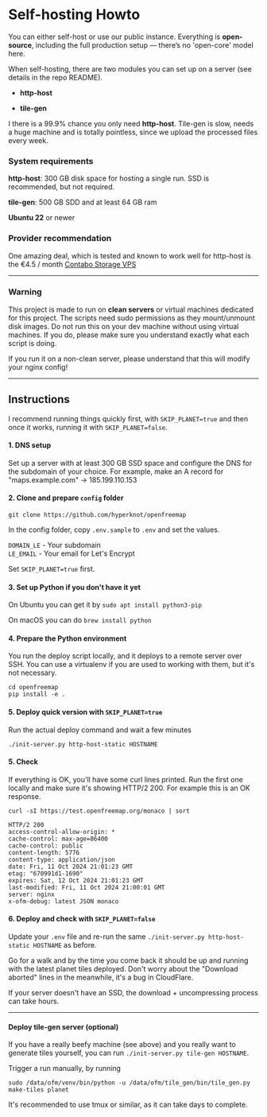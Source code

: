 # Self-hosting Howto

You can either self-host or use our public instance. Everything is **open-source**, including the full production setup — there’s no 'open-core' model here.

When self-hosting, there are two modules you can set up on a server (see details in the repo README).

- **http-host**

- **tile-gen**

I there is a 99.9% chance you only need **http-host**. Tile-gen is slow, needs a huge machine and is totally pointless, since we upload the processed files every week.

### System requirements

**http-host**: 300 GB disk space for hosting a single run. SSD is recommended, but not required.

**tile-gen**: 500 GB SDD and at least 64 GB ram

**Ubuntu 22** or newer

### Provider recommendation

One amazing deal, which is tested and known to work well for http-host is the €4.5 / month [Contabo Storage VPS](https://contabo.com/en/storage-vps/)

---

### Warning

This project is made to run on **clean servers** or virtual machines dedicated for this project. The scripts need sudo permissions as they mount/unmount disk images. Do not run this on your dev machine without using virtual machines. If you do, please make sure you understand exactly what each script is doing.

If you run it on a non-clean server, please understand that this will modify your nginx config!

---

## Instructions

I recommend running things quickly first, with `SKIP_PLANET=true` and then once it works, running it with `SKIP_PLANET=false`.

#### 1. DNS setup

Set up a server with at least 300 GB SSD space and configure the DNS for the subdomain of your choice.
For example, make an A record for "maps.example.com" -> 185.199.110.153

#### 2. Clone and prepare `config` folder

```
git clone https://github.com/hyperknot/openfreemap
```

In the config folder, copy `.env.sample` to `.env` and set the values.

`DOMAIN_LE` - Your subdomain \
`LE_EMAIL` - Your email for Let's Encrypt

Set `SKIP_PLANET=true` first.

#### 3. Set up Python if you don't have it yet

On Ubuntu you can get it by `sudo apt install python3-pip`

On macOS you can do `brew install python`

#### 4. Prepare the Python environment

You run the deploy script locally, and it deploys to a remote server over SSH. You can use a virtualenv if you are used to working with them, but it's not necessary.

```
cd openfreemap
pip install -e .
```

#### 5. Deploy quick version with `SKIP_PLANET=true`

Run the actual deploy command and wait a few minutes

```
./init-server.py http-host-static HOSTNAME
```

#### 5. Check

If everything is OK, you'll have some curl lines printed. Run the first one locally and make sure it's showing HTTP/2 200. For example this is an OK response.

```locally to test them.
curl -sI https://test.openfreemap.org/monaco | sort

HTTP/2 200
access-control-allow-origin: *
cache-control: max-age=86400
cache-control: public
content-length: 5776
content-type: application/json
date: Fri, 11 Oct 2024 21:01:23 GMT
etag: "670991d1-1690"
expires: Sat, 12 Oct 2024 21:01:23 GMT
last-modified: Fri, 11 Oct 2024 21:00:01 GMT
server: nginx
x-ofm-debug: latest JSON monaco
```

#### 6. Deploy and check with `SKIP_PLANET=false`

Update your `.env` file and re-run the same `./init-server.py http-host-static HOSTNAME` as before.

Go for a walk and by the time you come back it should be up and running with the latest planet tiles deployed. Don't worry about the "Download aborted" lines in the meanwhile, it's a bug in CloudFlare.

If your server doesn't have an SSD, the download + uncompressing process can take hours.

---

#### Deploy tile-gen server (optional)

If you have a really beefy machine (see above) and you really want to generate tiles yourself, you can run `./init-server.py tile-gen HOSTNAME`.

Trigger a run manually, by running

```
sudo /data/ofm/venv/bin/python -u /data/ofm/tile_gen/bin/tile_gen.py make-tiles planet
```

It's recommended to use tmux or similar, as it can take days to complete.
